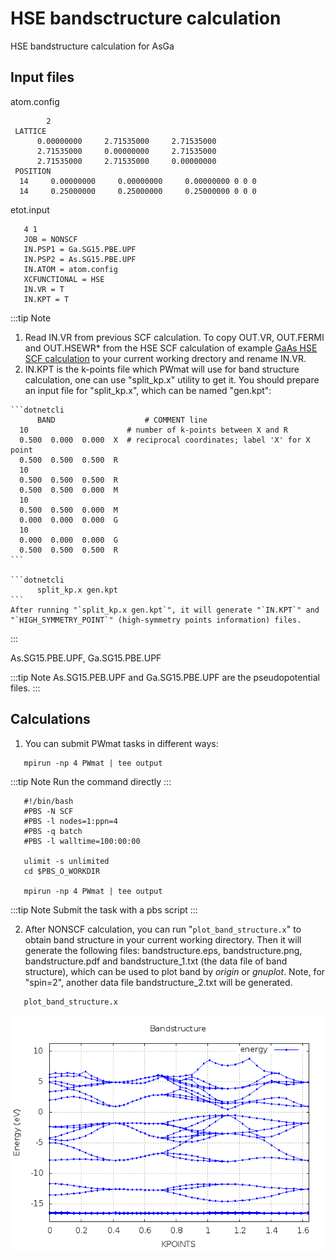 # HSE bandsctructure calculation

HSE bandstructure calculation for AsGa

## Input files

atom.config

```dotnetcli
        2
 LATTICE
      0.00000000     2.71535000     2.71535000
      2.71535000     0.00000000     2.71535000
      2.71535000     2.71535000     0.00000000
 POSITION
  14     0.00000000     0.00000000     0.00000000 0 0 0
  14     0.25000000     0.25000000     0.25000000 0 0 0
```

etot.input

```dotnetcli
   4 1
   JOB = NONSCF
   IN.PSP1 = Ga.SG15.PBE.UPF
   IN.PSP2 = As.SG15.PBE.UPF
   IN.ATOM = atom.config
   XCFUNCTIONAL = HSE
   IN.VR = T
   IN.KPT = T
```

:::tip Note
   1. Read IN.VR from previous SCF calculation. To copy OUT.VR, OUT.FERMI and OUT.HSEWR* from the HSE SCF calculation of example [GaAs HSE SCF calculation](HSEscf.md) to your current working drectory and rename IN.VR.
   2. IN.KPT is the k-points file which PWmat will use for band structure calculation, one can use "split_kp.x" utility to get it. You should prepare an input file for "split_kp.x", which can be named "gen.kpt":

    ```dotnetcli
          BAND                    # COMMENT line
      10                      # number of k-points between X and R
      0.500  0.000  0.000  X  # reciprocal coordinates; label 'X' for X point
      0.500  0.500  0.500  R
      10
      0.500  0.500  0.500  R
      0.500  0.500  0.000  M
      10
      0.500  0.500  0.000  M
      0.000  0.000  0.000  G
      10
      0.000  0.000  0.000  G
      0.500  0.500  0.500  R
    ```

    ```dotnetcli
          split_kp.x gen.kpt
    ```
    After running "`split_kp.x gen.kpt`", it will generate "`IN.KPT`" and "`HIGH_SYMMETRY_POINT`" (high-symmetry points information) files.  
:::

As.SG15.PBE.UPF, Ga.SG15.PBE.UPF

:::tip Note
   As.SG15.PEB.UPF and Ga.SG15.PBE.UPF are the pseudopotential files.
:::

## Calculations
1. You can submit PWmat tasks in different ways:

```dotnetcli
   mpirun -np 4 PWmat | tee output
```

:::tip Note
Run the command directly
:::

```dotnetcli
   #!/bin/bash
   #PBS -N SCF
   #PBS -l nodes=1:ppn=4
   #PBS -q batch
   #PBS -l walltime=100:00:00

   ulimit -s unlimited
   cd $PBS_O_WORKDIR

   mpirun -np 4 PWmat | tee output
```

:::tip Note
Submit the task with a pbs script
::: 

2. After NONSCF calculation, you can run "`plot_band_structure.x`" to obtain band structure in your current working directory. Then it will generate the following files: bandstructure.eps, bandstructure.png, bandstructure.pdf and bandstructure_1.txt (the data
file of band structure), which can be used to plot band by  *origin* or *gnuplot*. Note, for "spin=2", another data file bandstructure_2.txt will be generated.

```dotnetcli
   plot_band_structure.x
```

![band](../image/bandstructure_GaAs.png)
